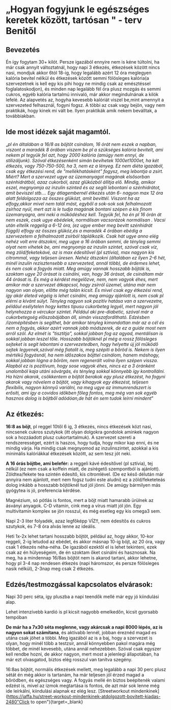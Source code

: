 # „Hogyan fogyjunk le egészséges keretek között, tartósan " - terv Benitől

## Bevezetés

Én így fogytam 30+ kilót. Persze igazából ennyire nem is kéne túltolni,
ha már csak annyit változtatnál, hogy napi 3 étkezés, étkezések között nincs nasi, mondjuk akkor 6tól
18-ig, hogy legalább azért 12 óra meglegyen kalória bevitel nélkül és
étkezések között semmi fölösleges kalória(a szervezetnek is kell egy kis
pihi hogy ne mindig csak az emésztéssel foglalatoskodjon), és minden nap
legalább fél óra plusz mozgás és semmi cukros, egyéb kalória tartalmú
innivaló, már akkor megindulnának a kilók lefelé. Az alapvetés az, hogyha kevesebb kalóriát viszel be,mint amennyit a szervezeted felhasznál, fogyni fogsz.
A többi az csak vagy bejön, vagy nem praktikák, hogy kinek mi vált be.
Ilyen praktikák amik nekem beválltak, a továbbiakban.

## Ide most idézek saját magamtól.

„*pl én általában a 16/8 as böjtöt csinálom, 16 órát nem eszek a napban,
viszont a maradék 8 órában viszem be pl a szükséges kalória bevitelt,
ami nekem pl tegyük fel azt, hogy 2000 kalória (amúgy nem ennyi, de
stilizáljunk). Szóval étkezésenként simán bevihetek 1000et1000et, ha két
étkezés, vagy 750-750-500, ha 3, nem ez a lényeg. Ez nem diéta igazából,
csak egy étkezési rend, de "mellékhatásként" fogysz, meg lebontja a
zsírt. Miért? Mert a szervezet ugye az üzemanyagot magának elsősorban
szénhidrátból, azaz cukorból, azaz glükózból állítja elő. Mindig, amikor
eszel, megnyomja az inzulin szinted és az segíti lebontani a
szénhidrátot, amit beviszel stb.... Egy átlagembernél étkezés után 6-
nagyon max 12 óra alatt feldolgozza az összes glükózt, amit bevittél.
Viszont ha az elfogy,akkor mivel nem talál mást, egyből a sok-sok sok
felhalmozott zsírhoz nyúl, mert azt is le tudja magának bontani szépen a
kis finom üzemanyagra, ami neki a működéshez kell. Tegyük fel, ha én pl
16 órán át nem eszek, csak ugye ebédelek, normálisan vacsorázok
normálisan . Vacsi után eltelik reggelig a 6-12 óra, (ez ugye ember meg
bevitt szénhidrát függő) elfogy az összes glükóz,és a maradék 4 órában
ebédig a szervezetem a felhalmozott zsírból táplálkozik. Csak hát ugye
anno elég nehéz volt erre átszokni, meg ugye a 16 órában semmi, de
tényleg semmi olyat nem vihetek be, ami megnyomja az inzulin szintet,
szóval csak víz, meg zöld/feketekávé, az is max édesítővel (pl sztívia), max
nagyon kis citrommal, vagy teljesen üresen. Nehéz átszokni (általában ez
ilyen 2-6 hét, minél inzulin rezisztensebb a szervezeted, annál több),
de érdemes lehet, és nem csak a fogyás miatt. Meg amúgy vannak hosszabb
böjtök is, szoktam ugye 20 órásat is csinálni, van, hogy 36 órásat, de
csináltam már 44 órásat is. És még a kérdést megelőzve, nem, nem vagyok
éhes, mert amikor már a szervezet átkapcsol, hogy zsírról üzemel, utána
már nem nagyon van olyan, előtte még talán kicsit. És mivel csak egy
étkezési rend, így akár életed végéig is lehet csinálni, meg amúgy
ajánlott is, nem csak pl elérni a kívánt súlyt. Tényleg nagyon sok
pozitív hatása van a szervezetre, például esélytelen hogy kettes tipusu cukorbeteg
legyél, mert nagyon jól helyrehozza a vércukor szintet. Például aki
pre-diabetic, szóval már a cukorbetegség előszobájában áll, simán
visszafordítható. Edzésben /izomépítésben is segíthet, bár amikor tényleg
kimondottan már az a cél és nem a fogyás, akkor azért vannak jobb
módszerek, de ez a guide most nem arról szól. Az elmét is "tisztítja",
sokkal jobban fog az agyad, mentálisan is sokkal jobban leszel tőle.
Hosszabb böjtöknél pl még a rossz fölösleges sejteket is segít lebontani
a szervezetedben, hogy helyette új jól működő sejtek legyenek,szóval még
fiatalít is, meg szépíti a bőröd is. Nekem is ilyen mértékű fogyásnál,
ha nem időszakos böjttel csinálom, hanem máshogy, sokkal jobban lógna a
bőröm, nem regenerált volna ilyen szépen vissza. Alapból ez is
pozitívum, hogy sose vagyok éhes, nincs ez a 3 óránként unalomból kaja
utáni sóvárgás, és tényleg sokkal könnyebb így kontrollálni. Ha hízni
akarok, csökkentem a böjtöt berakok egy plusz étkezést, ha fogyni akarok
vagy növelem a böjtöt, vagy kihagyok egy étkezést, teljesen flexibilis,
nagyon könnyű variálni, na meg ugye az immunrendszert is erősíti, ami
így a covidos időkben főleg fontos, meg még van sok egyéb hasznos dolog
is böjtből adódóan,de hát én sem tudok leírni mindent*"

## Az étkezés:

**16:8 as böjt**, pl reggel 10től 6 ig, 3 étkezés, nincs étkezések közt
nasi, nincsenek cukros szutykok (itt olyan dolgokra gondolok aminkek nagyon sok a hozzáadott plusz cukortartalmuk). A szervezet szereti a rendszerességet, ezért
is haszos, hogy tudja, hogy mikor kap enni, és ne mindig várja. Ha
mindig csak megnyomod az inzulinszintet, azokkal a kis minimális
kalóriákkal étkezések között, az sem tesz jót neki.

**A 16 órás böjtbe, ami belefér:** a reggeli kávé édesítővel (pl sztívia), tej nélkül
(ez nem csak a koffein miatt, de zsírégető szempontból is ajánlott).
Zöldtea/fekete tea szintén édesítő, kis citromlével. (De ez késő délután
már annyira nem ajánlott, mert nem fogsz tudni este aludni) ez a
zöld/feketeteás dolog inkább a hosszabb böjtöknél tud jól jönni. De
amúgy bármilyen más gyógytea is jó, preferencia kérdése.

Magnézium, só pótlás is fontos, mert a böjt miatt hamarabb ürülnek az
ásványi anyagok. C-D vitamin, cink meg a vírus miatt jól jön. Egy
multivitamin komplex se jön rosszul, és még esetleg egy kis omega3 sem.

Napi 2-3 liter folyadék, azaz legfőképp VÍZ!!, nem édesítős és cukros
szutykok, és 7-8 óra alvás lenne az ideális.

Heti 1x-2x lehet tartani hosszabb böjtöt, például az, hogy akkor, 10-kor
reggeli, 2-ig letudod az ebédet, és akkor másnap 10-ig böjt, az 20 óra,
vagy csak 1 étkezés néha-néha. De igazából ezektől el is lehet tekinteni, ezek csak az én
hülyeségeim, de én szoktam őket csinálni és hasznosak. Na meg, ha a
mindennap 16/8as böjtöt nem is akarod tartani, akkor lehetne, hogy pl
3-4 nap rendesen étkezés (napi háromszor, és persze fölösleges nasik
nélkül), 2-3nap meg csak 2 étkezés.

## Edzés/testmozgással kapcsolatos elvárasok:

Napi 30 perc séta, igy pluszba a napi teendők mellé már egy jó kiindulási alap.

Lehet intenzívebb kardió is pl kicsit nagyobb emelkedőn, kicsit gyorsabb tempóban

**De már ha a 7x30 séta meglenne, vagy akárcsak a napi 8000 lépés,
az is nagyon sokat számítana**, és aktívabb lennél, jobban éreznéd magad
es utána csak jöhet a többi. Meg igazából az is a baj, hogy a szervezet
is olyan, hogy minél több a testzsír, annál könnyebben pakol magára még
többet, de minél kevesebb, utána annál nehezebben. Szóval csak egyszer
kell rendbe hozni, de akkor nagyon, mert most a jelenlegi állapotában,
ha már ezt olvasgatod, biztos elég rosszul van tanítva szegény.

16:8as böjtöt, normális étkezések mellett, meg legalább a napi 30 perc
plusz sétát én még akkor is tartanám, ha már teljesen jól érzed magad a
bőrödben, és egészséges vagy. A fogyás mellé én biztos beépítenék valami
edzést is, mivel az izmok megtartása is fontos, de azt már sok lenne még ide leírkálni, kiindulási alapnak ez elég lesz.
[Streetworkout mindenkinek](https://jaffa.hu/street-workout-mindenkinek-atdolgozott-bovitett-kiadas-2480"Click to open"){target=_blank}